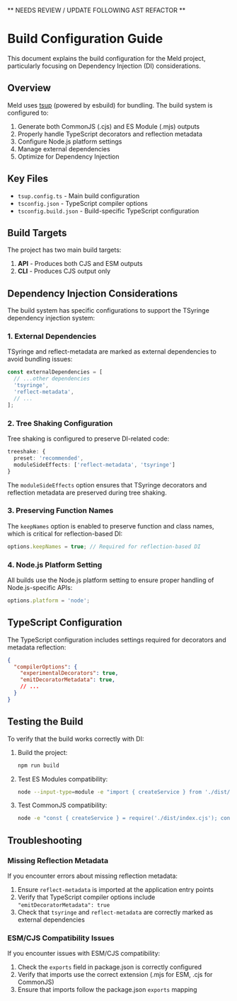 ** NEEDS REVIEW / UPDATE FOLLOWING AST REFACTOR **

# Build Configuration Guide

This document explains the build configuration for the Meld project, particularly focusing on Dependency Injection (DI) considerations.

## Overview

Meld uses [tsup](https://github.com/egoist/tsup) (powered by esbuild) for bundling. The build system is configured to:

1. Generate both CommonJS (.cjs) and ES Module (.mjs) outputs
2. Properly handle TypeScript decorators and reflection metadata
3. Configure Node.js platform settings
4. Manage external dependencies
5. Optimize for Dependency Injection

## Key Files

- `tsup.config.ts` - Main build configuration
- `tsconfig.json` - TypeScript compiler options
- `tsconfig.build.json` - Build-specific TypeScript configuration

## Build Targets

The project has two main build targets:

1. **API** - Produces both CJS and ESM outputs
2. **CLI** - Produces CJS output only

## Dependency Injection Considerations

The build system has specific configurations to support the TSyringe dependency injection system:

### 1. External Dependencies

TSyringe and reflect-metadata are marked as external dependencies to avoid bundling issues:

```typescript
const externalDependencies = [
  // ...other dependencies
  'tsyringe',
  'reflect-metadata',
  // ...
];
```

### 2. Tree Shaking Configuration

Tree shaking is configured to preserve DI-related code:

```typescript
treeshake: {
  preset: 'recommended',
  moduleSideEffects: ['reflect-metadata', 'tsyringe']
}
```

The `moduleSideEffects` option ensures that TSyringe decorators and reflection metadata are preserved during tree shaking.

### 3. Preserving Function Names

The `keepNames` option is enabled to preserve function and class names, which is critical for reflection-based DI:

```typescript
options.keepNames = true; // Required for reflection-based DI
```

### 4. Node.js Platform Setting

All builds use the Node.js platform setting to ensure proper handling of Node.js-specific APIs:

```typescript
options.platform = 'node';
```

## TypeScript Configuration

The TypeScript configuration includes settings required for decorators and metadata reflection:

```json
{
  "compilerOptions": {
    "experimentalDecorators": true,
    "emitDecoratorMetadata": true,
    // ...
  }
}
```

## Testing the Build

To verify that the build works correctly with DI:

1. Build the project:
   ```bash
   npm run build
   ```

2. Test ES Modules compatibility:
   ```bash
   node --input-type=module -e "import { createService } from './dist/index.mjs'; console.log(createService)"
   ```

3. Test CommonJS compatibility:
   ```bash
   node -e "const { createService } = require('./dist/index.cjs'); console.log(createService)"
   ```

## Troubleshooting

### Missing Reflection Metadata

If you encounter errors about missing reflection metadata:

1. Ensure `reflect-metadata` is imported at the application entry points
2. Verify that TypeScript compiler options include `"emitDecoratorMetadata": true`
3. Check that `tsyringe` and `reflect-metadata` are correctly marked as external dependencies

### ESM/CJS Compatibility Issues

If you encounter issues with ESM/CJS compatibility:

1. Check the `exports` field in package.json is correctly configured
2. Verify that imports use the correct extension (.mjs for ESM, .cjs for CommonJS)
3. Ensure that imports follow the package.json `exports` mapping 